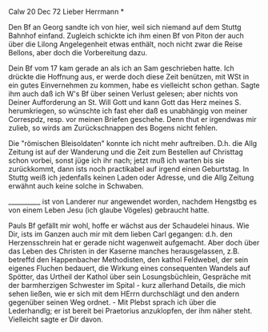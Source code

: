  Calw 20 Dec 72
Lieber Herrmann <Mogl>*

Den Bf an Georg sandte ich von hier, weil sich niemand auf dem Stuttg Bahnhof einfand. Zugleich schickte ich ihm einen Bf von Piton der auch über die Lilong Angelegenheit etwas enthält, noch nicht zwar die Reise Bellons, aber doch die Vorbereitung dazu.

Dein Bf vom 17 kam gerade an als ich an Sam geschrieben hatte. Ich drückte die Hoffnung aus, er werde doch diese Zeit benützen, mit WSt in ein gutes Einvernehmen zu kommen, habe es vielleicht schon gethan. Sagte ihm auch daß ich W's Bf über seinen Verlust gelesen; aber nichts von Deiner Aufforderung an St. Will Gott und kann Gott das Herz meines S. herumkriegen, so wünschte ich fast eher daß es unabhängig von meiner Correspdz, resp. vor meinen Briefen geschehe. Denn thut er irgendwas mir zulieb, so wirds am Zurückschnappen des Bogens nicht fehlen.

Die "römischen Bleisoldaten" konnte ich nicht mehr auftreiben. D.h. die Allg Zeitung ist auf der Wanderung und die Zeit zum Bestellen auf Christtag schon vorbei, sonst jüge ich ihr nach; jetzt muß ich warten bis sie zurückkommt, dann ists noch practikabel auf irgend einen Geburtstag. In Stuttg weiß ich jedenfalls keinen Laden oder Adresse, und die Allg Zeitung erwähnt auch keine solche in Schwaben.

__________ ist von Landerer nur angewendet worden, nachdem Hengstbg es von einem Leben Jesu (ich glaube Vögeles) gebraucht hatte.

Pauls Bf gefällt mir wohl, hoffe er wächst aus der Schaudelei hinaus. 
Wie Dir, ists im Ganzen auch mir mit dem lieben Carl gegangen: d.h. den Herzensschrein hat er gerade nicht wagenweit aufgemacht. Aber doch über das Leben des Christen in der Kaserne manches herausgelassen, z.B. betreffd den Happenbacher Methodisten, den kathol Feldwebel, der sein eigenes Fluchen bedauert, die Wirkung eines consequenten Wandels auf Spötter, das Urtheil der Kathol über sein Losungsbüchlein, Gespräche mit der barmherzigen Schwester im Spital - kurz allerhand Details, die mich sehen ließen, wie er sich mit dem HErrn durchschlägt und den andern gegenüber seinen Weg ordnet. - Mit Plebst sprach ich über die Lederhandlg; er ist bereit bei Praetorius anzuklopfen, der ihm näher steht. Vielleicht sagte er Dir davon. 